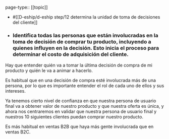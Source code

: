 page-type:: [[topic]]

- #[[D-eship/d-eship step/12 determina la unidad de toma de decisiones del cliente]]

- ### Identifica todas las personas que están involucradas en la toma de decisión de comprar tu producto, incluyendo a quienes influyen en la decisión. Esto inicia el proceso para determinar el costo de adquisición del cliente.

Hay que entender quién va a tomar la última decisión de compra de mi producto y quién le va a animar a hacerlo.

Es habitual que en una decisión de compra esté involucrada más de una persona, por lo que es importante entender el rol de cada uno de ellos y sus intereses.

Ya tenemos cierto nivel de confianza en que nuestra persona de usuario final va a obtener valor de nuestro producto y que nuestra oferta es única, y ahora nos centraremos en validar que nuestra persona de usuario final y nuestros 10 siguientes clientes puedan comprar nuestro producto.

Es más habitual en ventas B2B que haya más gente involucrada que en ventas B2C.



